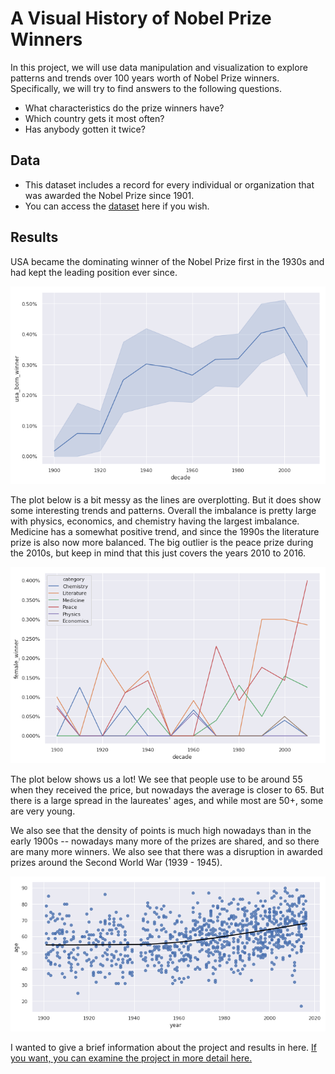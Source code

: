# A Visual History of Nobel Prize Winners
In this project, we will use data manipulation and visualization to explore patterns and trends over 100 years worth of Nobel Prize winners. Specifically, we will try to find answers to the following questions.

* What characteristics do the prize winners have? 
* Which country gets it most often? 
* Has anybody gotten it twice?

## Data
* This dataset includes a record for every individual or organization that was awarded the Nobel Prize since 1901. 
* You can access the <a href="https://www.kaggle.com/nobelfoundation/nobel-laureates">dataset</a> here if you wish.

## Results
USA became the dominating winner of the Nobel Prize first in the 1930s and had kept the leading position ever since.

![](images/4.png)

The plot below is a bit messy as the lines are overplotting. But it does show some interesting trends and patterns. Overall the imbalance is pretty large with physics, economics, and chemistry having the largest imbalance. Medicine has a somewhat positive trend, and since the 1990s the literature prize is also now more balanced. The big outlier is the peace prize during the 2010s, but keep in mind that this just covers the years 2010 to 2016.

![](images/5.png)

The plot below shows us a lot! We see that people use to be around 55 when they received the price, but nowadays the average is closer to 65. But there is a large spread in the laureates' ages, and while most are 50+, some are very young.

We also see that the density of points is much high nowadays than in the early 1900s -- nowadays many more of the prizes are shared, and so there are many more winners. We also see that there was a disruption in awarded prizes around the Second World War (1939 - 1945).

![](images/8.png)

I wanted to give a brief information about the project and results in here. <a href="https://nbviewer.jupyter.org/github/berk77/DataCamp_Projects/blob/main/A%20Visual%20History%20of%20Nobel%20Prize%20Winners/notebook.ipynb">If you want, you can examine the project in more detail here.</a>
